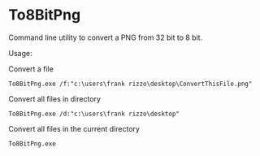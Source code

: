 # To8BitPng

Command line utility to convert a PNG from 32 bit to 8 bit.  

Usage:

Convert a file

    To8BitPng.exe /f:"c:\users\frank rizzo\desktop\ConvertThisFile.png"

Convert all files in directory 

    To8BitPng.exe /d:"c:\users\frank rizzo\desktop"

Convert all files in the current directory

    To8BitPng.exe
